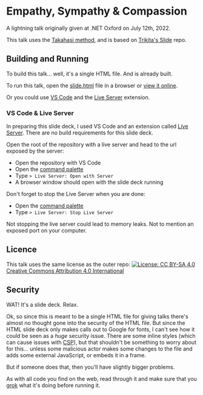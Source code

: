 # Empathy, Sympathy & Compassion

A lightning talk originally given at .NET Oxford on July 12th, 2022.

This talk uses the [Takahasi method](https://en.wikipedia.org/wiki/Takahashi_method), and is based on [Trikita's Slide](https://github.com/trikita/slide-html) repo.

## Building and Running

To build this talk... well, it's a single HTML file. And is already built.

To run this talk, open the [slide.html](./slide.html) file in a browser or [view it online](http://htmlpreview.github.io/?https://github.com/jamie-taylor-rjj/Talks/blob/main/empathy-and-sympathy/slide.html).

Or you could use [VS Code](https://code.visualstudio.com/) and the [Live Server](https://marketplace.visualstudio.com/items?itemName=ritwickdey.LiveServer) extension.

### VS Code & Live Server

In preparing this slide deck, I used VS Code and an extension called [Live Server](https://marketplace.visualstudio.com/items?itemName=ritwickdey.LiveServer). There are no build requirements for this slide deck.

Open the root of the repository with a live server and head to the url exposed by the server:

- Open the repository with VS Code
- Open the [command palette](https://code.visualstudio.com/docs/getstarted/userinterface#_command-palette)
- Type `> Live Server: Open with Server`
- A browser window should open with the slide deck running

Don't forget to stop the Live Server when you are done:

- Open the [command palette](https://code.visualstudio.com/docs/getstarted/userinterface#_command-palette)
- Type `> Live Server: Stop Live Server`

Not stopping the live server could lead to memory leaks. Not to mention an exposed port on your computer.

## Licence

This talk uses the same license as the outer repo: [![License: CC BY-SA 4.0](https://licensebuttons.net/l/by-sa/4.0/80x15.png)](https://creativecommons.org/licenses/by-sa/4.0/) [Creative Commons Attribution 4.0 International](https://choosealicense.com/licenses/cc-by-4.0/)

## Security

WAT! It's a slide deck. Relax.

Ok, so since this is meant to be a single HTML file for giving talks there's almost no thought gone into the security of the HTML file. But since the HTML slide deck only makes calls out to Google for fonts, I can't see how it could be seen as a _huge_ security issue. There are some inline styles (which can cause issues with [CSP](https://developer.mozilla.org/en-US/docs/Web/HTTP/CSP)), but that shouldn't be something to worry about for this... unless some malicious actor makes some changes to the file and adds some external JavaScript, or embeds it in a frame.

But if someone does that, then you'll have slightly bigger problems.

As with all code you find on the web, read through it and make sure that you [grok](https://en.wikipedia.org/wiki/Grok) what it's doing before running it.
